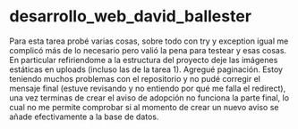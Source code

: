 # desarrollo_web_david_ballester

Para esta tarea probé varias cosas, sobre todo con try y exception igual me complicó más de lo necesario pero valió la pena para testear y esas cosas. En particular refiriendome a la estructura del proyecto deje las imágenes estáticas en uploads (incluso las de la tarea 1). Agregué paginación. Estoy teniendo muchos problemas con el repositorio y no pudé corregir el mensaje final (estuve revisando y no entiendo por qué me falla el redirect), una vez terminas de crear el aviso de adopción no funciona la parte final, lo cual no me permite comprobar si al momento de crear un nuevo aviso se añade efectivamente a la base de datos.
